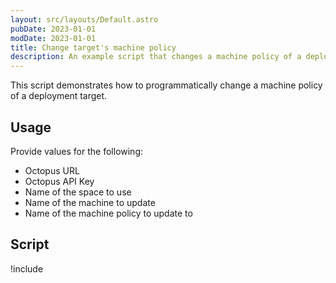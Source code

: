 ```yaml
---
layout: src/layouts/Default.astro
pubDate: 2023-01-01
modDate: 2023-01-01
title: Change target's machine policy
description: An example script that changes a machine policy of a deployment target.
---
```


This script demonstrates how to programmatically change a machine policy of a deployment target.

## Usage

Provide values for the following:

- Octopus URL
- Octopus API Key
- Name of the space to use
- Name of the machine to update
- Name of the machine policy to update to

## Script

!include <change-machine-machinepolicy-scripts>
